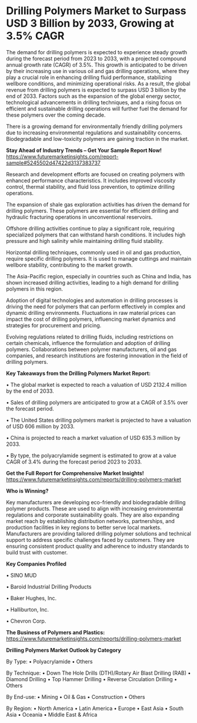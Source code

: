 # Drilling Polymers Market to Surpass USD 3 Billion by 2033, Growing at 3.5% CAGR


The demand for drilling polymers is expected to experience steady growth during the forecast period from 2023 to 2033, with a projected compound annual growth rate (CAGR) of 3.5%. This growth is anticipated to be driven by their increasing use in various oil and gas drilling operations, where they play a crucial role in enhancing drilling fluid performance, stabilizing wellbore conditions, and minimizing operational risks. As a result, the global revenue from drilling polymers is expected to surpass USD 3 billion by the end of 2033. Factors such as the expansion of the global energy sector, technological advancements in drilling techniques, and a rising focus on efficient and sustainable drilling operations will further fuel the demand for these polymers over the coming decade.

There is a growing demand for environmentally friendly drilling polymers due to increasing environmental regulations and sustainability concerns. Biodegradable and low-toxicity polymers are gaining traction in the market.

**Stay Ahead of Industry Trends – Get Your Sample Report Now!** https://www.futuremarketinsights.com/report-sample#5245502d47422d3137383737

Research and development efforts are focused on creating polymers with enhanced performance characteristics. It includes improved viscosity control, thermal stability, and fluid loss prevention, to optimize drilling operations.

The expansion of shale gas exploration activities has driven the demand for drilling polymers. These polymers are essential for efficient drilling and hydraulic fracturing operations in unconventional reservoirs.

Offshore drilling activities continue to play a significant role, requiring specialized polymers that can withstand harsh conditions. It includes high pressure and high salinity while maintaining drilling fluid stability.

Horizontal drilling techniques, commonly used in oil and gas production, require specific drilling polymers. It is used to manage cuttings and maintain wellbore stability, contributing to the market growth.

The Asia-Pacific region, especially in countries such as China and India, has shown increased drilling activities, leading to a high demand for drilling polymers in this region.

Adoption of digital technologies and automation in drilling processes is driving the need for polymers that can perform effectively in complex and dynamic drilling environments. Fluctuations in raw material prices can impact the cost of drilling polymers, influencing market dynamics and strategies for procurement and pricing.

Evolving regulations related to drilling fluids, including restrictions on certain chemicals, influence the formulation and adoption of drilling polymers. Collaborations between polymer manufacturers, oil and gas companies, and research institutions are fostering innovation in the field of drilling polymers.

**Key Takeaways from the Drilling Polymers Market Report:**

•	The global market is expected to reach a valuation of USD 2132.4 million by the end of 2033.

•	Sales of drilling polymers are anticipated to grow at a CAGR of 3.5% over the forecast period.

•	The United States drilling polymers market is projected to have a valuation of USD 606 million by 2033.

•	China is projected to reach a market valuation of USD 635.3 million by 2033.

•	By type, the polyacrylamide segment is estimated to grow at a value CAGR of 3.4% during the forecast period 2023 to 2033.

**Get the Full Report for Comprehensive Market Insights!** https://www.futuremarketinsights.com/reports/drilling-polymers-market

**Who is Winning?**

Key manufacturers are developing eco-friendly and biodegradable drilling polymer products. These are used to align with increasing environmental regulations and corporate sustainability goals. They are also expanding market reach by establishing distribution networks, partnerships, and production facilities in key regions to better serve local markets.
Manufacturers are providing tailored drilling polymer solutions and technical support to address specific challenges faced by customers. They are ensuring consistent product quality and adherence to industry standards to build trust with customer.

**Key Companies Profiled**

•	SINO MUD

•	Baroid Industrial Drilling Products

•	Baker Hughes, Inc.

•	Halliburton, Inc.

•	Chevron Corp.

**The Business of Polymers and Plastics:** https://www.futuremarketinsights.com/reports/drilling-polymers-market

**Drilling Polymers Market Outlook by Category**

By Type:
•	Polyacrylamide
•	Others

By Technique:
•	Down The Hole Drills (DTH)/Rotary Air Blast Drilling (RAB)
•	Diamond Drilling
•	Top Hammer Drilling
•	Reverse Circulation Drilling
•	Others

By End-use:
•	Mining
•	Oil & Gas
•	Construction
•	Others

By Region:
•	North America
•	Latin America
•	Europe
•	East Asia
•	South Asia
•	Oceania
•	Middle East & Africa







